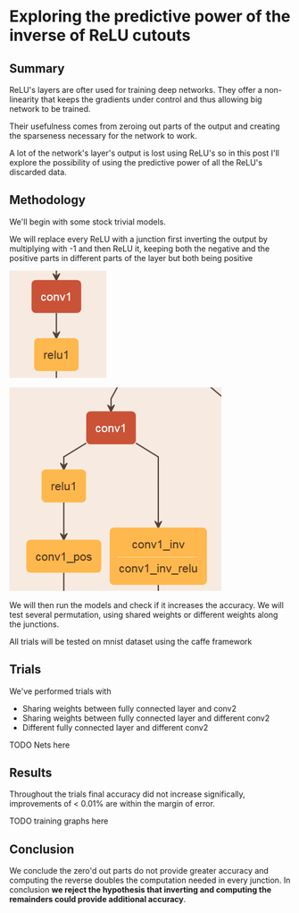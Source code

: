 # Exploring the predictive power of the inverse of ReLU cutouts

## Summary

ReLU's layers are ofter used for training deep networks. They offer a non-linearity that keeps the gradients under control and thus allowing big network to be trained.

Their usefulness comes from zeroing out parts of the output and creating the sparseness necessary for the network to work.

A lot of the network's layer's output is lost using ReLU's so in this post I'll explore the possibility of using the predictive power of all the ReLU's discarded data.

## Methodology

We'll begin with some stock trivial models. 

We will replace every ReLU with a junction first inverting the output by multiplying with -1 and then ReLU it, 
keeping both the negative and the positive parts in different parts of the layer but both being positive

![original](images/conv_original.png)

![original](images/conv_junction.png)

We will then run the models and check if it increases the accuracy. We will test several permutation, using shared weights or different weights along the junctions.

All trials will be tested on mnist dataset using the caffe framework

## Trials

We've performed trials with
* Sharing weights between fully connected layer and conv2
* Sharing weights between fully connected layer and different conv2
* Different fully connected layer and different conv2

TODO Nets here

## Results

Throughout the trials final accuracy did not increase significally, improvements of < 0.01% are within the margin of error.

TODO training graphs here

## Conclusion

We conclude the zero'd out parts do not provide greater accuracy and computing the reverse doubles the computation needed in every junction. In conclusion **we reject the hypothesis that inverting and computing the remainders could provide additional accuracy**.
